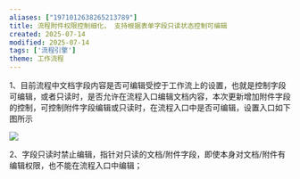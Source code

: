 ```yaml
---
aliases: ["1971012638265213789"]
title: 流程附件权限控制细化， 支持根据表单字段只读状态控制可编辑
created: 2025-07-14
modified: 2025-07-14
tags: ['流程引擎']
theme: 工作流程
---
```


1、目前流程中文档字段内容是否可编辑受控于工作流上的设置，也就是控制字段可编辑，或者只读时，是否允许在流程入口编辑文档内容，本次更新增加附件字段的控制，可控制附件字段编辑或只读时，在流程入口中是否可编辑，设置入口如下图所示

![](https://myhelpdoc.oss-cn-heyuan.aliyuncs.com/mdimages/3a1fab36f8b06c0387de9cfde82a5ea5.jpg)

2、字段只读时禁止编辑，指针对只读的文档/附件字段，即使本身对文档/附件有编辑权限，也不能在流程入口中编辑；

